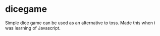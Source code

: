 # dicegame
Simple dice game can be used as an alternative to toss. Made this when i was learning of Javascript.
